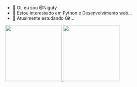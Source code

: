 - 👋 Oi, eu sou @Niguty
- 👀 Estou interessado em Python e Desenvolvimento web...
- 🌱 Atualmente estudando Git...

<div>
  <a href="https://github.com/Niguty">
    <img loading="lazy" height="180em" src="https://github-readme-stats.vercel.app/api/top-langs/?username=Niguty&layout=compact&langs_count=7&theme=dracula"/>
    <img loading="lazy" height="180em" src="https://github-readme-stats.vercel.app/api?username=Niguty&show_icons=true&theme=dracula&include_all_commits=true&count_private=true"/>
  </a>
</div>





